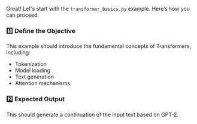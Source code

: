 Great! Let's start with the `transformer_basics.py` example. Here’s how you can proceed:

### **1️⃣ Define the Objective**
This example should introduce the fundamental concepts of Transformers, including:
- Tokenization
- Model loading
- Text generation
- Attention mechanisms

### **2️⃣ Expected Output**
This should generate a continuation of the input text based on GPT-2.